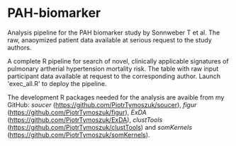 # PAH-biomarker
Analysis pipeline for the PAH biomarker study by Sonnweber T et al. The raw, anaoymized patient data available at serious request to the study authors.

A complete R pipeline for search of novel, clinically applicable signatures of pulmonary artherial hypertension mortality risk. The table with raw input participant data available at request to the corresponding author. Launch 'exec_all.R' to deploy the pipeline.

The development R packages needed for the analysis are avaible from my GitHub: _soucer_ (https://github.com/PiotrTymoszuk/soucer), _figur_ (https://github.com/PiotrTymoszuk/figur), _ExDA_ (https://github.com/PiotrTymoszuk/ExDA), _clustTools_ (https://github.com/PiotrTymoszuk/clustTools) and _somKernels_ (https://github.com/PiotrTymoszuk/somKernels).
